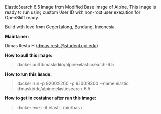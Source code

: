 ElasticSearch 6.5 Image from Modified Base Image of Alpine. This image is ready to run using custom User ID with non-root user execution for OpenShift ready.

Build with love from Gegerkalong, Bandung, Indonesia.

**Maintainer:**

Dimas Restu H (<dimas.restu@student.upi.edu>)

**How to pull this image:**

> docker pull dimaskiddo/alpine:elasticsearch-6.5

**How to run this image:**

> docker run -p 9200:9200 -p 9300:9300 --name elastic dimaskiddo/alpine:elasticsearch-6.5

**How to get in container after run this image:**

> docker exec -it elastic /bin/bash
